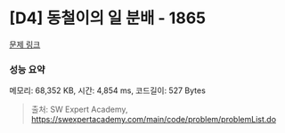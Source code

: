 # [D4] 동철이의 일 분배 - 1865 

[문제 링크](https://swexpertacademy.com/main/code/problem/problemDetail.do?contestProbId=AV5LuHfqDz8DFAXc) 

### 성능 요약

메모리: 68,352 KB, 시간: 4,854 ms, 코드길이: 527 Bytes



> 출처: SW Expert Academy, https://swexpertacademy.com/main/code/problem/problemList.do